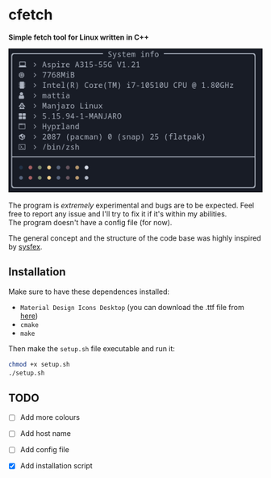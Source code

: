 # cfetch
**Simple fetch tool for Linux written in C++**

![](./resources/showoff.png)


The program is _extremely_ experimental and bugs are to be expected. Feel free to
report any issue and I'll try to fix it if it's within my abilities.  
The program doesn't have a config file (for now).  

The general concept and the structure of the code base was highly inspired by
[sysfex](https://github.com/mehedirm6244/sysfex). 

## Installation
Make sure to have these dependences installed:
- `Material Design Icons Desktop` (you can download the .ttf file from [here](https://github.com/Templarian/MaterialDesign-Font))
- `cmake`
- `make`

Then make the `setup.sh` file executable and run it:

``` sh
chmod +x setup.sh
./setup.sh
```


## TODO
- [ ] Add more colours
- [ ] Add host name
- [ ] Add config file
- [x] Add installation script


